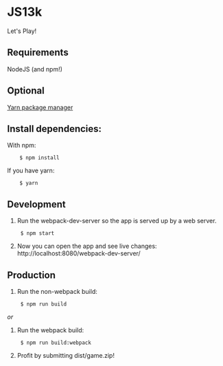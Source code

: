 JS13k
=====

Let's Play!

Requirements
---

NodeJS (and npm!)

Optional
---

[Yarn package manager](https://yarnpkg.com/en/)

Install dependencies:
---
With npm:

        $ npm install

If you have yarn:

        $ yarn

Development
---

1. Run the webpack-dev-server so the app is served up
   by a web server.

        $ npm start

2. Now you can open the app and see live changes:
   http://localhost:8080/webpack-dev-server/

Production
---

1. Run the non-webpack build:

        $ npm run build

*or*

1. Run the webpack build:

        $ npm run build:webpack

2. Profit by submitting dist/game.zip!
